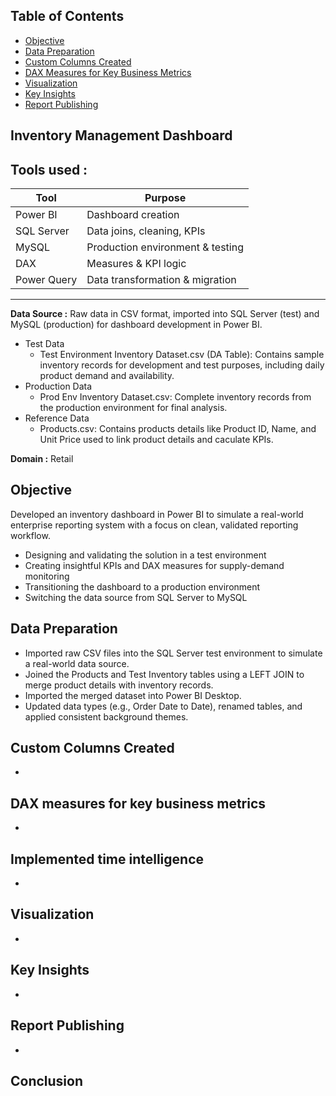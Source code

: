 ## Table of Contents
- [Objective](#objective)
- [Data Preparation](#data-preparation)
- [Custom Columns Created](#custom-columns-created)
- [DAX Measures for Key Business Metrics](#dax-measures-for-key-business-metrics)
- [Visualization](#visualization)
- [Key Insights](#key-insights)
- [Report Publishing](#report-publishing)
## Inventory Management Dashboard
**Tools used :**
---
| Tool         | Purpose                         |
|--------------|---------------------------------|
| Power BI     | Dashboard creation              |
| SQL Server   | Data joins, cleaning, KPIs      |
| MySQL        | Production environment & testing|
| DAX          | Measures & KPI logic            |
| Power Query  | Data transformation & migration |
---
 
**Data Source :** Raw data in CSV format, imported into SQL Server (test) and MySQL (production) for dashboard development in Power BI.
- Test Data  
  - Test Environment Inventory Dataset.csv (DA Table): Contains sample inventory records for development and test         purposes, including daily product demand and availability.
- Production Data  
  - Prod Env Inventory Dataset.csv: Complete inventory records from the production environment for final analysis.
- Reference Data 
  - Products.csv: Contains products details like Product ID, Name, and Unit Price used to link product details and        caculate KPIs. 

**Domain :** Retail

## Objective
Developed an inventory dashboard in Power BI to simulate a real-world enterprise reporting system with a focus on clean, validated reporting workflow.
-  Designing and validating the solution in a test environment
-  Creating insightful KPIs and DAX measures for supply-demand monitoring
-  Transitioning the dashboard to a production environment
-  Switching the data source from SQL Server to MySQL

## Data Preparation
- Imported raw CSV files into the SQL Server test environment to simulate a real-world data source.
- Joined the Products and Test Inventory tables using a LEFT JOIN to merge product details with inventory records.
- Imported the merged dataset into Power BI Desktop.
- Updated data types (e.g., Order Date to Date), renamed tables, and applied consistent background themes.
## Custom Columns Created
- 
## DAX measures for key business metrics
- 
## Implemented time intelligence
- 
## Visualization
-  
## Key Insights
-   
## Report Publishing
- 
## Conclusion

